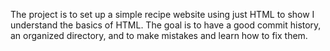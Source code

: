 The project is to set up a simple recipe website using just HTML to show I understand the basics of HTML. The goal is to have a good commit history, an organized directory, and to make mistakes and learn how to fix them.
